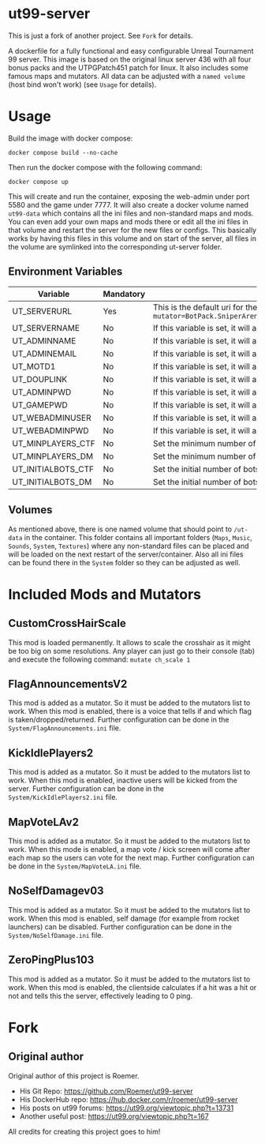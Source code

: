 # ut99-server
This is just a fork of another project. See `Fork` for details.

A dockerfile for a fully functional and easy configurable Unreal Tournament 99 server.
This image is based on the original linux server 436 with all four bonus packs and the UTPGPatch451 patch for linux.
It also includes some famous maps and mutators.
All data can be adjusted with a `named volume` (host bind won't work) (see `Usage` for details).

# Usage
Build the image with docker compose:
```
docker compose build --no-cache
```
Then run the docker compose with the following command:
```
docker compose up
```
This will create and run the container, exposing the web-admin under port 5580 and the game under 7777.
It will also create a docker volume named `ut99-data` which contains all the ini files and non-standard maps and mods.
You can even add your own maps and mods there or edit all the ini files in that volume and restart the server for the new files or configs.
This basically works by having this files in this volume and on start of the server, all files in the volume are symlinked into the corresponding ut-server folder.

## Environment Variables
| Variable | Mandatory | Description |
| -------- | --------- | ----------- |
| UT_SERVERURL | Yes | This is the default uri for the server startup. By default, it looks like this `CTF-Face?game=BotPack.CTFGame?mutator=BotPack.SniperArena,MapVoteLAv2.BDBMapVote,FlagAnnouncementsV2.FlagAnnouncements,ZeroPingPlus103.ZP_SniperArena,KickIdlePlayers2.KickIdlePlayers2` |
| UT_SERVERNAME | No | If this variable is set, it will always override the server name in `UnrealTournament.ini` with this on startup. |
| UT_ADMINNAME | No | If this variable is set, it will always override the admin name in `UnrealTournament.ini` with this on startup. |
| UT_ADMINEMAIL | No | If this variable is set, it will always override the admin email in `UnrealTournament.ini` with this on startup. |
| UT_MOTD1 | No | If this variable is set, it will always override the MOTD1 in `UnrealTournament.ini` with this on startup. |
| UT_DOUPLINK | No | If this variable is set, it will always override the DoUpLink in `UnrealTournament.ini` with this on startup. Default is `true`.|
| UT_ADMINPWD | No | If this variable is set, it will always override the admin password in `UnrealTournament.ini` with this on startup. |
| UT_GAMEPWD | No | If this variable is set, it will always override the game password in `UnrealTournament.ini` with this on startup. |
| UT_WEBADMINUSER | No | If this variable is set, it will always override the web admin username in `UnrealTournament.ini` with this on startup. |
| UT_WEBADMINPWD | No | If this variable is set, it will always override the web admin password in `UnrealTournament.ini` with this on startup. |
| UT_MINPLAYERS_CTF | No | Set the minimum number of players in CTF.
| UT_MINPLAYERS_DM | No | Set the minimum number of players in DeathMatchPlus.
| UT_INITIALBOTS_CTF | No | Set the initial number of bots in CTF.
| UT_INITIALBOTS_DM | No | Set the initial number of bots in DeathMatchPlus.

## Volumes
As mentioned above, there is one named volume that should point to `/ut-data` in the container.
This folder contains all important folders (`Maps`, `Music`, `Sounds`, `System`, `Textures`) where any non-standard files can be placed and will be loaded on the next restart of the server/container.
Also all ini files can be found there in the `System` folder so they can be adjusted as well.

# Included Mods and Mutators

## CustomCrossHairScale
This mod is loaded permanently. It allows to scale the crosshair as it might be too big on some resolutions.
Any player can just go to their console (tab) and execute the following command:
`mutate ch_scale 1`

## FlagAnnouncementsV2
This mod is added as a mutator. So it must be added to the mutators list to work.
When this mod is enabled, there is a voice that tells if and which flag is taken/dropped/returned.
Further configuration can be done in the `System/FlagAnnouncements.ini` file.

## KickIdlePlayers2
This mod is added as a mutator. So it must be added to the mutators list to work.
When this mod is enabled, inactive users will be kicked from the server.
Further configuration can be done in the `System/KickIdlePlayers2.ini` file.

## MapVoteLAv2
This mod is added as a mutator. So it must be added to the mutators list to work.
When this mode is enabled, a map vote / kick screen will come after each map so the users can vote for the next map.
Further configuration can be done in the `System/MapVoteLA.ini` file.

## NoSelfDamagev03
This mod is added as a mutator. So it must be added to the mutators list to work.
When this mod is enabled, self damage (for example from rocket launchers) can be disabled.
Further configuration can be done in the `System/NoSelfDamage.ini` file.

## ZeroPingPlus103
This mod is added as a mutator. So it must be added to the mutators list to work.
When this mod is enabled, the clientside calculates if a hit was a hit or not and tells this the server, effectively leading to 0 ping.

# Fork
## Original author
Original author of this project is Roemer.
- His Git Repo: https://github.com/Roemer/ut99-server
- His DockerHub repo: https://hub.docker.com/r/roemer/ut99-server
- His posts on ut99 forums: https://ut99.org/viewtopic.php?t=13731
- Another useful post: https://ut99.org/viewtopic.php?t=167

All credits for creating this project goes to him!